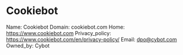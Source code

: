
# Cookiebot

Name: Cookiebot
Domain: cookiebot.com
Home: https://www.cookiebot.com
Privacy_policy: https://www.cookiebot.com/en/privacy-policy/
Email: dpo@cybot.com
Owned_by: Cybot
